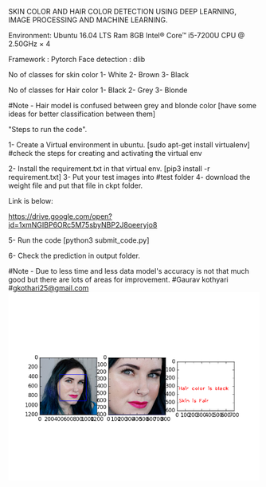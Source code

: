 SKIN COLOR AND HAIR COLOR DETECTION USING DEEP LEARNING, IMAGE PROCESSING AND MACHINE LEARNING.

Environment:
Ubuntu 16.04 LTS
Ram 8GB
Intel® Core™ i5-7200U CPU @ 2.50GHz × 4 

Framework : Pytorch
Face detection : dlib

No of classes for skin color 
1- White
2- Brown
3- Black

No of classes for Hair color
1- Black
2- Grey
3- Blonde

#Note - Hair model is confused between grey and blonde color [have some ideas for better classification between them]
 
"Steps to run the code".

1- Create a Virtual environment in ubuntu.
[sudo apt-get install virtualenv]
#check the steps for creating and activating the virtual env

2- Install the requirement.txt in that virtual env. [pip3 install -r requirement.txt]
3- Put your test images into #test folder
4- download the weight file and put that file in ckpt folder. 

Link is below:

https://drive.google.com/open?id=1xmNGIBP6ORc5M75sbyNBP2J8oeeryjo8

   
5- Run the code [python3 submit_code.py]

6- Check the prediction in output folder.

#Note - Due to less time and less data model's accuracy is not that much good but there are lots of areas for improvement.
#Gaurav kothyari
#gkothari25@gmail.com 
![Image description](Wet-n-Wild-Reserve-Your-Cabana-Pale-Skin.png)
